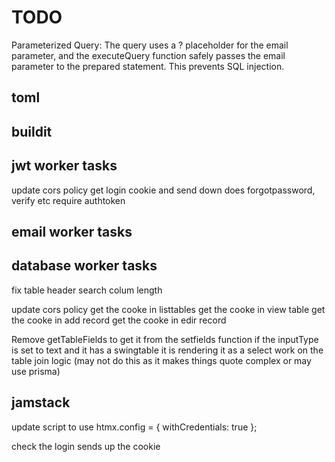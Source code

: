 # TODO

Parameterized Query: The query uses a ? placeholder for the email parameter, and the executeQuery function safely passes the email parameter to the prepared statement. This prevents SQL injection.



## toml

## buildit

## jwt worker tasks

update cors policy
get login cookie and send down
does forgotpassword, verify etc require authtoken

## email worker tasks

## database worker tasks

fix table header search colum length

update cors policy
get the cooke in listtables
get the cooke in view table
get the cooke in add record
get the cooke in edir record

Remove getTableFields to get it from the setfields function
if the inputType is set to text and it has a swingtable it is rendering it as a select
work on the table join logic (may not do this as it makes things quote complex or may use prisma)

## jamstack

update script to use  htmx.config = {
    withCredentials: true
  };

check the login sends up the cookie

